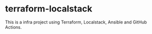 # terraform-localstack
This is a infra project using Terraform, Localstack, Ansible and GitHub Actions.
